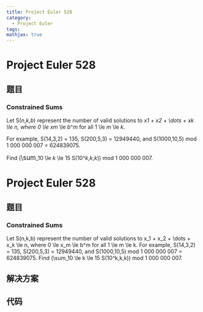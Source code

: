 ```yaml
---
title: Project Euler 528
category:
  - Project Euler
tags:
mathjax: true
---
```

<escape><!-- more --></escape>
    
# Project Euler 528
## 题目
### Constrained Sums


Let S(<var>n</var>,<var>k</var>,<var>b</var>) represent the number of valid solutions to <var>x</var>_1 + <var>x</var>_2 + \dots + <var>x</var>_<var>k</var> \le <var>n</var>, where 0 \le <var>x</var>_<var>m</var> \le <var>b</var>^<var>m</var> for all 1 \le <var>m</var> \le <var>k</var>.

For example, S(14,3,2) = 135, S(200,5,3) = 12949440, and S(1000,10,5) mod 1 000 000 007 = 624839075.

Find (<span style="font-size:larger;">\sum</span>_10 \le <var>k</var> \le 15 S(10^<var>k</var>,<var>k</var>,<var>k</var>)) mod 1 000 000 007.


# Project Euler 528
## 题目
### Constrained Sums

Let S(n,k,b) represent the number of valid solutions to x_1 + x_2 + \dots + x_k \le n, where 0 \le x_m \le b^m for all 1 \le m \le k.
For example, S(14,3,2) = 135, S(200,5,3) = 12949440, and S(1000,10,5) mod 1 000 000 007 = 624839075.
Find (\sum_10 \le k \le 15 S(10^k,k,k)) mod 1 000 000 007.


## 解决方案


## 代码


